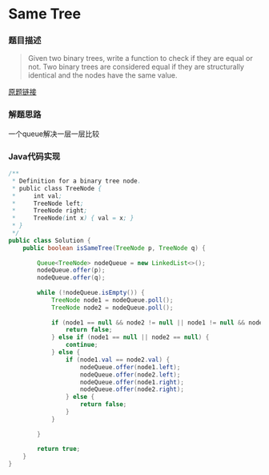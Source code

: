 # Same Tree

### 题目描述

>Given two binary trees, write a function to check if they are equal or not.
Two binary trees are considered equal if they are structurally identical and the nodes have the same value.

[原题链接](https://leetcode.com/problems/same-tree/description/)

### 解题思路
一个queue解决一层一层比较
###  Java代码实现

``` java
/**
 * Definition for a binary tree node.
 * public class TreeNode {
 *     int val;
 *     TreeNode left;
 *     TreeNode right;
 *     TreeNode(int x) { val = x; }
 * }
 */
public class Solution {
    public boolean isSameTree(TreeNode p, TreeNode q) {
        
        Queue<TreeNode> nodeQueue = new LinkedList<>();
        nodeQueue.offer(p);
        nodeQueue.offer(q);
        
        while (!nodeQueue.isEmpty()) {
            TreeNode node1 = nodeQueue.poll();
            TreeNode node2 = nodeQueue.poll();
            
            if (node1 == null && node2 != null || node1 != null && node2 == null) {
                return false;
            } else if (node1 == null || node2 == null) {
                continue;
            } else {
                if (node1.val == node2.val) {
                    nodeQueue.offer(node1.left);
                    nodeQueue.offer(node2.left);
                    nodeQueue.offer(node1.right);
                    nodeQueue.offer(node2.right);
                } else {
                    return false;
                }
            }
                
        }
        
        return true;
    }
}
```